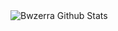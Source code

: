 <img align="center" alt="Bwzerra Github Stats" src="https://github-readme-stats.vercel.app/api?username=Bwzerra&show_icons=true&hide_border=true" />
